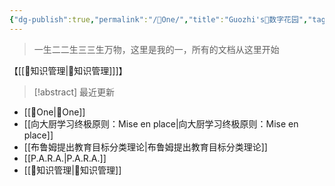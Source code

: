 ```yaml
---
{"dg-publish":true,"permalink":"/🌿One/","title":"Guozhi's🌿数字花园","tags":["🗺","gardenEntry"]}
---
```


  


> 一生二二生三三生万物，这里是我的一，所有的文档从这里开始


【[[🥇知识管理\|🥇知识管理]]]】
> [!abstract] 最近更新
- [[🌿One\|🌿One]]
- [[向大厨学习终极原则：Mise en place\|向大厨学习终极原则：Mise en place]]
- [[布鲁姆提出教育目标分类理论\|布鲁姆提出教育目标分类理论]]
- [[P.A.R.A.\|P.A.R.A.]]
- [[🥇知识管理\|🥇知识管理]]

